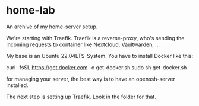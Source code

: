 # home-lab

An archive of my home-server setup.

We're starting with Traefik. Traefik is a reverse-proxy, who's sending the incoming requests to container like Nextcloud, Vaultwarden, ...

My base is an Ubuntu 22.04LTS-System. You have to install Docker like this:

curl -fsSL https://get.docker.com -o get-docker.sh
sudo sh get-docker.sh

for managing your server, the best way is to have an openssh-server installed.

The next step is setting up Traefik. Look in the folder for that.
